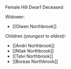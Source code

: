 Female Hill Dwarf
Deceased

Widower:
- [[Olwen Northbrook]]

Children *(youngest to eldest)*:
- [[Andri Northbrook]]
- [[Nilak Northbrook]]
- [[Talvi Northbrook]]
- [[Boreas Northbrook]]